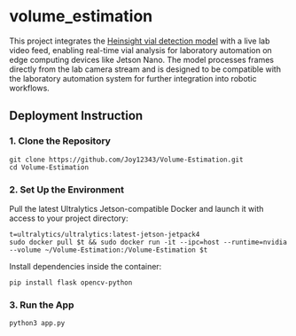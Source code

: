 # volume_estimation
This project integrates the [Heinsight vial detection model](https://gitlab.com/heingroup/heinsight4.0) with a live lab video feed, enabling real-time vial analysis for laboratory automation on edge computing devices like Jetson Nano. The model processes frames directly from the lab camera stream and is designed to be compatible with the laboratory automation system for further integration into robotic workflows.

## Deployment Instruction
### 1. Clone the Repository
```
git clone https://github.com/Joy12343/Volume-Estimation.git
cd Volume-Estimation
```

### 2. Set Up the Environment
Pull the latest Ultralytics Jetson-compatible Docker and launch it with access to your project directory:
```
t=ultralytics/ultralytics:latest-jetson-jetpack4
sudo docker pull $t && sudo docker run -it --ipc=host --runtime=nvidia --volume ~/Volume-Estimation:/Volume-Estimation $t
```
Install dependencies inside the container:
```
pip install flask opencv-python
```

### 3. Run the App
```
python3 app.py
```
